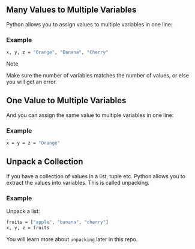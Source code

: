 ## Many Values to Multiple Variables

Python allows you to assign values to multiple variables in one line:

### Example
```bash
x, y, z = "Orange", "Banana", "Cherry"
```

> [!NOTE]
> Make sure the number of variables matches the number of values, or else you will get an error.

## One Value to Multiple Variables
And you can assign the same value to multiple variables in one line:

### Example
```bash
x = y = z = "Orange"
```

## Unpack a Collection
If you have a collection of values in a list, tuple etc. Python allows you to extract the values into variables. This is called unpacking.

### Example
Unpack a list:
```bash
fruits = ["apple", "banana", "cherry"]
x, y, z = fruits
```

You will learn more about `unpacking` later in this repo.